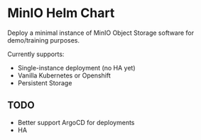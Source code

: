 # MinIO Helm Chart

Deploy a minimal instance of MinIO Object Storage software for demo/training purposes.

Currently supports:

- Single-instance deployment (no HA yet)
- Vanilla Kubernetes or Openshift
- Persistent Storage

## TODO

- Better support ArgoCD for deployments
- HA

